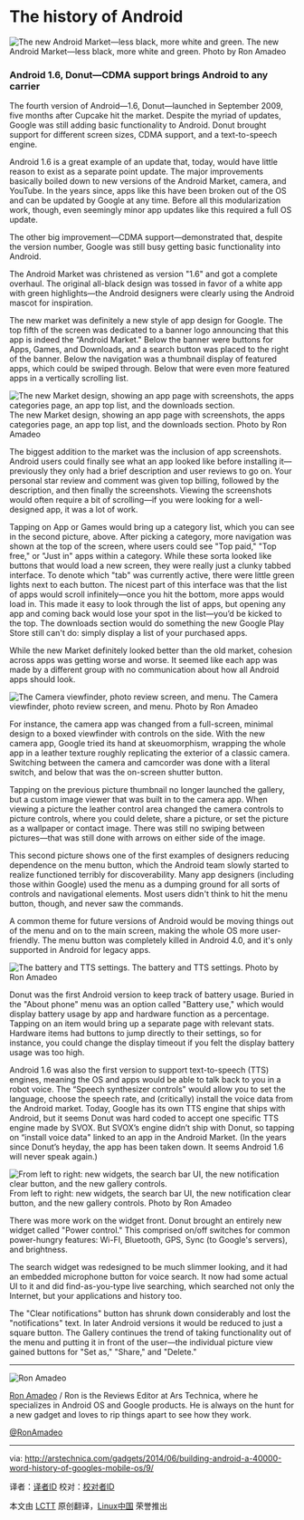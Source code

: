 The history of Android
================================================================================
![The new Android Market—less black, more white and green.](http://cdn.arstechnica.net/wp-content/uploads/2013/12/marketab2.png)
The new Android Market—less black, more white and green.
Photo by Ron Amadeo

### Android 1.6, Donut—CDMA support brings Android to any carrier ###

The fourth version of Android—1.6, Donut—launched in September 2009, five months after Cupcake hit the market. Despite the myriad of updates, Google was still adding basic functionality to Android. Donut brought support for different screen sizes, CDMA support, and a text-to-speech engine.

Android 1.6 is a great example of an update that, today, would have little reason to exist as a separate point update. The major improvements basically boiled down to new versions of the Android Market, camera, and YouTube. In the years since, apps like this have been broken out of the OS and can be updated by Google at any time. Before all this modularization work, though, even seemingly minor app updates like this required a full OS update.

The other big improvement—CDMA support—demonstrated that, despite the version number, Google was still busy getting basic functionality into Android.

The Android Market was christened as version "1.6" and got a complete overhaul. The original all-black design was tossed in favor of a white app with green highlights—the Android designers were clearly using the Android mascot for inspiration.

The new market was definitely a new style of app design for Google. The top fifth of the screen was dedicated to a banner logo announcing that this app is indeed the “Android Market." Below the banner were buttons for Apps, Games, and Downloads, and a search button was placed to the right of the banner. Below the navigation was a thumbnail display of featured apps, which could be swiped through. Below that were even more featured apps in a vertically scrolling list.

![The new Market design, showing an app page with screenshots, the apps categories page, an app top list, and the downloads section.](http://cdn.arstechnica.net/wp-content/uploads/2013/12/marketpages.png)
The new Market design, showing an app page with screenshots, the apps categories page, an app top list, and the downloads section.
Photo by Ron Amadeo

The biggest addition to the market was the inclusion of app screenshots. Android users could finally see what an app looked like before installing it—previously they only had a brief description and user reviews to go on. Your personal star review and comment was given top billing, followed by the description, and then finally the screenshots. Viewing the screenshots would often require a bit of scrolling—if you were looking for a well-designed app, it was a lot of work.

Tapping on App or Games would bring up a category list, which you can see in the second picture, above. After picking a category, more navigation was shown at the top of the screen, where users could see "Top paid," "Top free," or "Just in" apps within a category. While these sorta looked like buttons that would load a new screen, they were really just a clunky tabbed interface. To denote which "tab" was currently active, there were little green lights next to each button. The nicest part of this interface was that the list of apps would scroll infinitely—once you hit the bottom, more apps would load in. This made it easy to look through the list of apps, but opening any app and coming back would lose your spot in the list—you’d be kicked to the top. The downloads section would do something the new Google Play Store still can't do: simply display a list of your purchased apps.

While the new Market definitely looked better than the old market, cohesion across apps was getting worse and worse. It seemed like each app was made by a different group with no communication about how all Android apps should look.

![The Camera viewfinder, photo review screen, and menu.](http://cdn.arstechnica.net/wp-content/uploads/2013/12/device-2013-12-27-145949.png)
The Camera viewfinder, photo review screen, and menu.
Photo by Ron Amadeo

For instance, the camera app was changed from a full-screen, minimal design to a boxed viewfinder with controls on the side. With the new camera app, Google tried its hand at skeuomorphism, wrapping the whole app in a leather texture roughly replicating the exterior of a classic camera. Switching between the camera and camcorder was done with a literal switch, and below that was the on-screen shutter button.

Tapping on the previous picture thumbnail no longer launched the gallery, but a custom image viewer that was built in to the camera app. When viewing a picture the leather control area changed the camera controls to picture controls, where you could delete, share a picture, or set the picture as a wallpaper or contact image. There was still no swiping between pictures—that was still done with arrows on either side of the image.

This second picture shows one of the first examples of designers reducing dependence on the menu button, which the Android team slowly started to realize functioned terribly for discoverability. Many app designers (including those within Google) used the menu as a dumping ground for all sorts of controls and navigational elements. Most users didn't think to hit the menu button, though, and never saw the commands.

A common theme for future versions of Android would be moving things out of the menu and on to the main screen, making the whole OS more user-friendly. The menu button was completely killed in Android 4.0, and it's only supported in Android for legacy apps.

![The battery and TTS settings.](http://cdn.arstechnica.net/wp-content/uploads/2013/12/settings1.png)
The battery and TTS settings.
Photo by Ron Amadeo

Donut was the first Android version to keep track of battery usage. Buried in the "About phone" menu was an option called "Battery use," which would display battery usage by app and hardware function as a percentage. Tapping on an item would bring up a separate page with relevant stats. Hardware items had buttons to jump directly to their settings, so for instance, you could change the display timeout if you felt the display battery usage was too high.

Android 1.6 was also the first version to support text-to-speech (TTS) engines, meaning the OS and apps would be able to talk back to you in a robot voice. The “Speech synthesizer controls" would allow you to set the language, choose the speech rate, and (critically) install the voice data from the Android market. Today, Google has its own TTS engine that ships with Android, but it seems Donut was hard coded to accept one specific TTS engine made by SVOX. But SVOX’s engine didn’t ship with Donut, so tapping on “install voice data" linked to an app in the Android Market. (In the years since Donut’s heyday, the app has been taken down. It seems Android 1.6 will never speak again.)

![From left to right: new widgets, the search bar UI, the new notification clear button, and the new gallery controls.](http://cdn.arstechnica.net/wp-content/uploads/2013/12/grabbag16.png)
From left to right: new widgets, the search bar UI, the new notification clear button, and the new gallery controls.
Photo by Ron Amadeo

There was more work on the widget front. Donut brought an entirely new widget called "Power control." This comprised on/off switches for common power-hungry features: Wi-FI, Bluetooth, GPS, Sync (to Google's servers), and brightness.

The search widget was redesigned to be much slimmer looking, and it had an embedded microphone button for voice search. It now had some actual UI to it and did find-as-you-type live searching, which searched not only the Internet, but your applications and history too.

The "Clear notifications" button has shrunk down considerably and lost the "notifications" text. In later Android versions it would be reduced to just a square button. The Gallery continues the trend of taking functionality out of the menu and putting it in front of the user—the individual picture view gained buttons for "Set as," "Share," and "Delete."

----------

![Ron Amadeo](http://cdn.arstechnica.net/wp-content//uploads/authors/ron-amadeo-sq.jpg)

[Ron Amadeo][a] / Ron is the Reviews Editor at Ars Technica, where he specializes in Android OS and Google products. He is always on the hunt for a new gadget and loves to rip things apart to see how they work.

[@RonAmadeo][t]

--------------------------------------------------------------------------------

via: http://arstechnica.com/gadgets/2014/06/building-android-a-40000-word-history-of-googles-mobile-os/9/

译者：[译者ID](https://github.com/译者ID) 校对：[校对者ID](https://github.com/校对者ID)

本文由 [LCTT](https://github.com/LCTT/TranslateProject) 原创翻译，[Linux中国](http://linux.cn/) 荣誉推出

[a]:http://arstechnica.com/author/ronamadeo
[t]:https://twitter.com/RonAmadeo